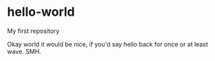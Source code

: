# hello-world
My first repository

Okay world it would be nice, if you'd say hello back for once or at least wave. SMH.
